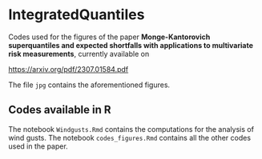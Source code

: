 # IntegratedQuantiles
Codes used for the figures of the paper **Monge-Kantorovich superquantiles and expected shortfalls with applications to multivariate risk measurements**, currently available on  

https://arxiv.org/pdf/2307.01584.pdf 

The file `jpg` contains the aforementioned figures.

## Codes available in R

The notebook `Windgusts.Rmd` contains the computations for the analysis of wind gusts. The notebook `codes_figures.Rmd` contains all the other codes used in the paper. 
